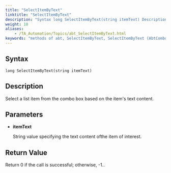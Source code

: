 ```yaml
--- 
title: "SelectItemByText"
linktitle: "SelectItemByText"
description: "Syntax long SelectItemByText(string itemText) Description Select a list item from the combo box based on the item's text content. Parameters itemText String value specifying the text content of the ..."
weight: 10
aliases: 
    - /TA_Automation/Topics/abt_SelectItemByText.html
keywords: "methods of abt, SelectItemByText, SelectItemByText (AbtComboBox), AbtComboBox, selectitembytext, abtcombox selectitembytext, select item with specific content from combo box, select item from combo box based on content"
---
```


## Syntax

`long SelectItemByText(string itemText)`

## Description  

Select a list item from the combo box based on the item's text content.

## Parameters  

-   **itemText**

    String value specifying the text content ofthe item of interest.


## Return Value  

Return 0 if the call is successful; otherwise, -1..




